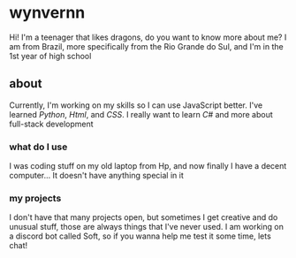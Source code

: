 # wynvernn

Hi! I'm a teenager that likes dragons, do you want to know more about me?
I am from Brazil, more specifically from the Rio Grande do Sul, and I'm in the 1st year of high school

## about

Currently, I'm working on my skills so I can use JavaScript better. I've learned *Python*, *Html*, and *CSS*. I really want to learn *C#* and more about full-stack development

### what do I use

I was coding stuff on my old laptop from Hp, and now finally I have a decent computer... It doesn't have anything special in it

### my projects

I don't have that many projects open, but sometimes I get creative and do unusual stuff, those are always things that I've never used. I am working on a discord bot called Soft, so if you wanna help me test it some time, lets chat!
